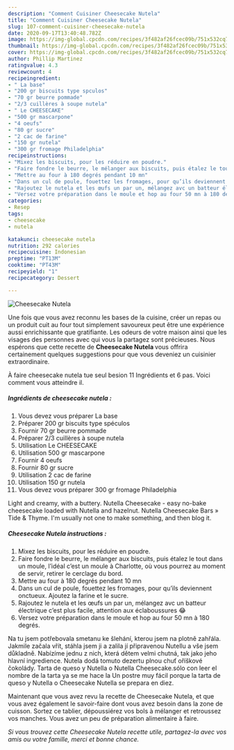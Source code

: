 ```yaml
---
description: "Comment Cuisiner Cheesecake Nutela"
title: "Comment Cuisiner Cheesecake Nutela"
slug: 107-comment-cuisiner-cheesecake-nutela
date: 2020-09-17T13:40:48.782Z
image: https://img-global.cpcdn.com/recipes/3f482af26fcec09b/751x532cq70/cheesecake-nutela-photo-principale-de-la-recette.jpg
thumbnail: https://img-global.cpcdn.com/recipes/3f482af26fcec09b/751x532cq70/cheesecake-nutela-photo-principale-de-la-recette.jpg
cover: https://img-global.cpcdn.com/recipes/3f482af26fcec09b/751x532cq70/cheesecake-nutela-photo-principale-de-la-recette.jpg
author: Phillip Martinez
ratingvalue: 4.3
reviewcount: 4
recipeingredient:
- " La base"
- "200 gr biscuits type spculos"
- "70 gr beurre pommade"
- "2/3 cuillères à soupe nutela"
- " Le CHEESECAKE"
- "500 gr mascarpone"
- "4 oeufs"
- "80 gr sucre"
- "2 cac de farine"
- "150 gr nutela"
- "300 gr fromage Philadelphia"
recipeinstructions:
- "Mixez les biscuits, pour les réduire en poudre."
- "Faire fondre le beurre, le mélanger aux biscuits, puis étalez le tout dans un moule, l’idéal c’est un moule à Charlotte, où vous pourrez au moment de servir, retirer le cerclage du bord."
- "Mettre au four à 180 degrés pendant 10 mn"
- "Dans un cul de poule, fouettez les fromages, pour qu’ils deviennent onctueux. Ajoutez la farine et le sucre."
- "Rajoutez le nutela et les œufs un par un, mélangez avc un batteur électrique c’est plus facile, attention aux éclaboussures 😂"
- "Versez votre préparation dans le moule et hop au four 50 mn à 180 degrés."
categories:
- Resep
tags:
- cheesecake
- nutela

katakunci: cheesecake nutela 
nutrition: 292 calories
recipecuisine: Indonesian
preptime: "PT13M"
cooktime: "PT43M"
recipeyield: "1"
recipecategory: Dessert

---
```



![Cheesecake Nutela](https://img-global.cpcdn.com/recipes/3f482af26fcec09b/751x532cq70/cheesecake-nutela-photo-principale-de-la-recette.jpg)

Une fois que vous avez reconnu les bases de la cuisine, créer un repas ou un produit cuit au four tout simplement savoureux peut être une expérience aussi enrichissante que gratifiante. Les odeurs de votre maison ainsi que les visages des personnes avec qui vous la partagez sont précieuses. Nous espérons que cette recette de <strong> Cheesecake Nutela </strong> vous offrira certainement quelques suggestions pour que vous deveniez un cuisinier extraordinaire.

<!--inarticleads1-->

À faire cheesecake nutela tue seul besion 11 Ingrédients et 6 pas. Voici comment vous atteindre il.

##### Ingrédients de cheesecake nutela :

1. Vous devez vous préparer  La base
1. Préparer 200 gr biscuits type spéculos
1. Fournir 70 gr beurre pommade
1. Préparer 2/3 cuillères à soupe nutela
1. Utilisation  Le CHEESECAKE
1. Utilisation 500 gr mascarpone
1. Fournir 4 oeufs
1. Fournir 80 gr sucre
1. Utilisation 2 cac de farine
1. Utilisation 150 gr nutela
1. Vous devez vous préparer 300 gr fromage Philadelphia


Light and creamy, with a buttery. Nutella Cheesecake - easy no-bake cheesecake loaded with Nutella and hazelnut. Nutella Cheesecake Bars » Tide &amp; Thyme. I&#39;m usually not one to make something, and then blog it. 

<!--inarticleads2-->

##### Cheesecake Nutela instructions :

1. Mixez les biscuits, pour les réduire en poudre.
1. Faire fondre le beurre, le mélanger aux biscuits, puis étalez le tout dans un moule, l’idéal c’est un moule à Charlotte, où vous pourrez au moment de servir, retirer le cerclage du bord.
1. Mettre au four à 180 degrés pendant 10 mn
1. Dans un cul de poule, fouettez les fromages, pour qu’ils deviennent onctueux. Ajoutez la farine et le sucre.
1. Rajoutez le nutela et les œufs un par un, mélangez avc un batteur électrique c’est plus facile, attention aux éclaboussures 😂
1. Versez votre préparation dans le moule et hop au four 50 mn à 180 degrés.


Na tu jsem potřebovala smetanu ke šlehání, kterou jsem na plotně zahřála. Jakmile začala vřít, stáhla jsem ji a zalila jí připravenou Nutellu a vše jsem důkladně. Nabízíme jednu z nich, která dětem velmi chutná, tak jako jeho hlavní ingredience. Nutela dodá tomuto dezertu plnou chuť oříškové čokolády. Tarta de queso y Nutella o Nutella Cheesecake.sólo con leer el nombre de la tarta ya se me hace la Un postre muy fácil porque la tarta de queso y Nutella o Cheesecake Nutella se prepara en diez. 

<!--inarticleads1-->

<p>
Maintenant que vous avez revu la recette de Cheesecake Nutela, et que vous avez également le savoir-faire dont vous avez besoin dans la zone de cuisson. Sortez ce tablier, dépoussiérez vos bols à mélanger et retroussez vos manches. Vous avez un peu de préparation alimentaire à faire.
</p>

<p>
<i>Si vous trouvez cette Cheesecake Nutela recette utile, partagez-la avec vos amis ou votre famille, merci et bonne chance.</i>
</p>
